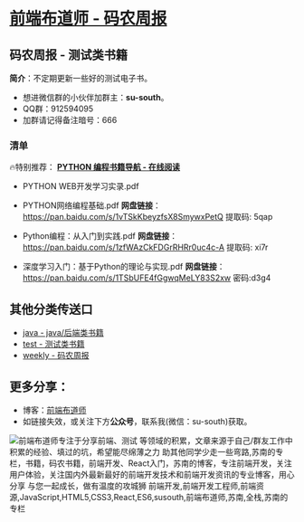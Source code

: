 
# [前端布道师 - 码农周报](https://susouth.com/ "@IT·平头哥联盟，码农书籍，苏南的专栏")

## 码农周报 - 测试类书籍

**简介**：不定期更新一些好的测试电子书。

+ 想进微信群的小伙伴加群主：**su-south**。
+ QQ群：912594095
+ 加群请记得备注暗号：666

### 清单

🔥特别推荐： **[PYTHON 编程书籍导航 - 在线阅读](https://www.javascriptc.com/books-navigation)**

+ PYTHON WEB开发学习实录.pdf
+ PYTHON网络编程基础.pdf
**网盘链接**：https://pan.baidu.com/s/1vTSkKbeyzfsX8SmywxPetQ 提取码: 5qap

+ Python编程：从入门到实践.pdf
**网盘链接**：https://pan.baidu.com/s/1zfWAzCkFDGrRHRr0uc4c-A 提取码: xi7r

+ 深度学习入门：基于Python的理论与实现.pdf
**网盘链接**：https://pan.baidu.com/s/1TSbUFE4fGgwqMeLY83S2xw  密码:d3g4


## 其他分类传送口
+ [java - java/后端类书籍](../java "java或后端开发人员电子书籍整理")
+ [test - 测试类书籍](../test "测试人员电子书籍整理")
+ [weekly - 码农周报](../weekly "每周不错的文章都会整理在这里")

## 更多分享：
+ 博客：[前端布道师](https://susouth.com "前端布道师")
+ 如链接失效，或关注下方**公众号**，联系我(微信：su-south)获取。

![前端布道师专注于分享前端、测试 等领域的积累，文章来源于自己/群友工作中积累的经验、填过的坑，希望能尽绵薄之力 助其他同学少走一些弯路,苏南的专栏，书籍，码农书籍，前端开发、React入门，苏南的博客，专注前端开发，关注用户体验，关注国内外最新最好的前端开发技术和前端开发资讯的专业博客，用心分享 与您一起成长，做有温度的攻城狮 前端开发,前端开发工程师,前端资源,JavaScript,HTML5,CSS3,React,ES6,susouth,前端布道师,苏南,全栈,苏南的专栏](https://user-images.githubusercontent.com/18324563/100540104-2b5d5a00-3276-11eb-90b4-1a8d6a4444b8.png "前端布道师")

